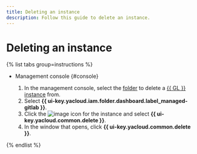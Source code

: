 ```yaml
---
title: Deleting an instance
description: Follow this guide to delete an instance.
---
```


# Deleting an instance

{% list tabs group=instructions %}

- Management console {#console}

  1. In the management console, select the [folder](../../../resource-manager/concepts/resources-hierarchy.md#folder) to delete a [{{ GL }} instance](../../concepts/index.md#instance) from.
  1. Select **{{ ui-key.yacloud.iam.folder.dashboard.label_managed-gitlab }}**.
  1. Click the ![image](../../../_assets/console-icons/ellipsis.svg) icon for the instance and select **{{ ui-key.yacloud.common.delete }}**.
  1. In the window that opens, click **{{ ui-key.yacloud.common.delete }}**.

{% endlist %}